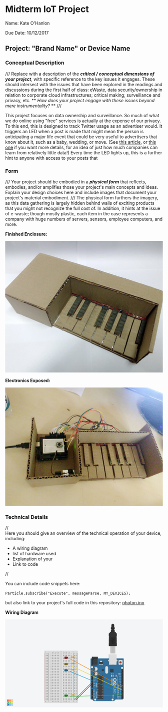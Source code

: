 # Midterm IoT Project

Name:  Kate O'Hanlon

Due Date: 10/12/2017

## Project: "Brand Name" or Device Name

### Conceptual Description

/// Replace with a description of the ***critical / conceptual dimensions of your project***, with specific reference to the key issues it engages.  These should intersect with the issues that have been explored in the readings and discussions during the first half of class:  eWaste, data security/ownership in relation to corporate cloud infrastructures; critical making; surveillance and privacy, etc. ** *How does your project engage with these issues beyond mere instrumentality?* ** ///

This project focuses on data ownership and surveillance. So much of what we do online using "free" services is actually at the expense of our privacy. To this end, this is designed to track Twitter usage as an advertiser would. It triggers an LED when a post is made that might mean the person is anticipating a major life event that could be very useful to advertisers that know about it, such as a baby, wedding, or move. (See [this article](http://www.businessinsider.com/the-incredible-story-of-how-target-exposed-a-teen-girls-pregnancy-2012-2), or [this one](http://www.dailymail.co.uk/news/article-2102859/How-Target-knows-shoppers-pregnant--figured-teen-father-did.html) if you want more details, for an idea of just how much companies can learn from relatively little data!) Every time the LED lights up, this is a further hint to anyone with access to your posts that 

### Form

/// Your project should be embodied in a ***physical form*** that reflects, embodies, and/or amplifies those your project's main concepts and ideas.
Explain your design choices here and include images that document your project's material embodiment. ///
The physical form furthers the imagery, as this data gathering is largely hidden behind walls of exciting products that you might not recognize the full cost of. In addition, it hints at the issue of e-waste; though mostly plastic, each item in the case represents a company with huge numbers of servers, sensors, employee computers, and more. 

**Finished Enclosure:**

![Finished Enclosure](finished_enclosure.jpg)

**Electronics Exposed:**

![Enclosure with electronics exposed](exposed_enclosure.jpg)

### Technical Details
//   
Here you should give an overview of the technical operation of your device, including:
* A wiring diagram
* list of hardware used
* Explanation of your
* Link to code   

//

You can include code snippets here:

```
Particle.subscribe("Execute", messageParse, MY_DEVICES);
```

but also link to your project's full code in this repository:  [photon.ino](photon.ino)



**Wiring Diagram**

![Wiring Diagram](WiringDiagram.png)
